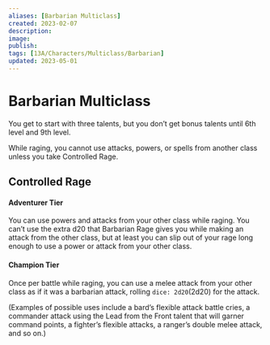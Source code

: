 ```yaml
---
aliases: [Barbarian Multiclass]
created: 2023-02-07
description: 
image: 
publish: 
tags: [13A/Characters/Multiclass/Barbarian]
updated: 2023-05-01
---
```

# Barbarian Multiclass

You get to start with three talents, but you don’t get bonus talents until 6th level and 9th level.

While raging, you cannot use attacks, powers, or spells from another class unless you take Controlled Rage.

## Controlled Rage

#### Adventurer Tier

You can use powers and attacks from your other class while raging. You can’t use the extra d20 that Barbarian Rage gives you while making an attack from the other class, but at least you can slip out of your rage long enough to use a power or attack from your other class.

#### Champion Tier

Once per battle while raging, you can use a melee attack from your other class as if it was a barbarian attack, rolling `dice: 2d20`(2d20) for the attack.

(Examples of possible uses include a bard’s flexible attack battle cries, a commander attack using the Lead from the Front talent that will garner command points, a fighter’s flexible attacks, a ranger’s double melee attack, and so on.)
